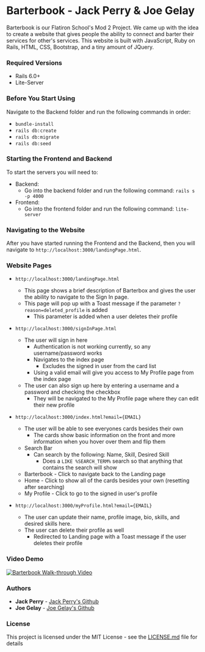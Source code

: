 
# Barterbook - Jack Perry & Joe Gelay

Barterbook is our Flatiron School's Mod 2 Project. We came up with the idea to create a website that gives people the ability to connect and barter their services for other's services.
This website is built with JavaScript, Ruby on Rails, HTML, CSS, Bootstrap, and a tiny amount of JQuery. 

### Required Versions

- Rails 6.0+
- Lite-Server

### Before You Start Using

Navigate to the Backend folder and run the following commands in order:<br />
- `bundle-install`
- `rails db:create`
- `rails db:migrate`
- `rails db:seed`

### Starting the Frontend and Backend

To start the servers you will need to:<br />
- Backend:
    - Go into the backend folder and run the following command: `rails s -p 4000`<br />
- Frontend:
    - Go into the frontend folder and run the following command: `lite-server`

### Navigating to the Website

After you have started running the Frontend and the Backend, then you will navigate to `http://localhost:3000/landingPage.html`.

### Website Pages

- `http://localhost:3000/landingPage.html`
    - This page shows a brief description of Barterbox and gives the user the ability to navigate to the Sign In page.
    - This page will pop up with a Toast message if the parameter `?reason=deleted_profile` is added
        - This parameter is added when a user deletes their profile

- `http://localhost:3000/signInPage.html`
    - The user will sign in here
        - Authentication is not working currently, so any username/password works
        - Navigates to the index page
            - Excludes the signed in user from the card list
        - Using a valid email will give you access to My Profile page from the index page
    - The user can also sign up here by entering a username and a password and checking the checkbox
        - They will be navigated to the My Profile page where they can edit their new profile 

- `http://localhost:3000/index.html?email={EMAIL}`
    - The user will be able to see everyones cards besides their own
        - The cards show basic information on the front and more information when you hover over them and flip them
    - Search Bar
        - Can search by the following: Name, Skill, Desired Skill
            - Does a `LIKE %SEARCH_TERM%` search so that anything that contains the search will show
    - Barterbook - Click to navigate back to the Landing page
    - Home - Click to show all of the cards besides your own (resetting after searching)
    - My Profile - Click to go to the signed in user's profile

- `http://localhost:3000/myProfile.html?email={EMAIL}`
    - The user can update their name, profile image, bio, skills, and desired skills here.
    - The user can delete their profile as well
        - Redirected to Landing page with a Toast message if the user deletes their profile

### Video Demo

[![Barterbook Walk-through Video](https://img.youtube.com/vi/258CrIi6kJg/0.jpg)](https://www.youtube.com/watch?v=258CrIi6kJg)

### Authors

* **Jack Perry**  - [Jack Perry's Github](https://github.com/japerry911)
* **Joe Gelay** - [Joe Gelay's Github](https://github.com/joegelay)

### License

This project is licensed under the MIT License - see the [LICENSE.md](LICENSE.md) file for details
